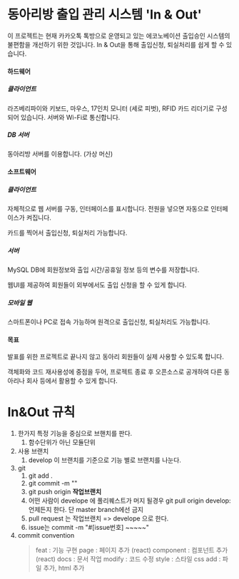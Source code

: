# 동아리방 출입 관리 시스템 'In & Out'

이 프로젝트는 현재 카카오톡 톡방으로 운영되고 있는 에코노베이션 출입승인 시스템의 불편함을 개선하기 위한 것입니다.
In & Out을 통해 출입신청, 퇴실처리를 쉽게 할 수 있습니다.

 

#### 하드웨어

##### 클라이언트

라즈베리파이와 키보드, 마우스, 17인치 모니터 (세로 피벗), RFID 카드 리더기로 구성되어 있습니다. 서버와 Wi-Fi로 통신합니다.

##### DB 서버

동아리방 서버를 이용합니다. (가상 머신)

#### 소프트웨어

##### 클라이언트

자체적으로 웹 서버를 구동, 인터페이스를 표시합니다. 전원을 넣으면 자동으로 인터페이스가 켜집니다.

카드를 찍어서 출입신청, 퇴실처리 가능합니다.

##### 서버

MySQL DB에 회원정보와 출입 시간/공휴일 정보 등의 변수를 저장합니다.

웹UI를 제공하여 회원들이 외부에서도 출입 신청을 할 수 있게 합니다.

##### 모바일 웹

스마트폰이나 PC로 접속 가능하며 원격으로 출입신청, 퇴실처리도 가능합니다.

#### 목표

발표를 위한 프로젝트로 끝나지 않고 동아리 회원들이 실제 사용할 수 있도록 합니다.

객체화와 코드 재사용성에 중점을 두어, 프로젝트 종료 후 오픈소스로 공개하여 다른 동아리나 회사 등에서 활용할 수 있게 합니다.


# In&Out 규칙

1. 한가지 특정 기능을 중심으로 브핸치를 판다.
    1. 함수단위가 아닌 모듈단위
2. 사용 브랜치
    1. develop
    이 브랜치를 기준으로 기능 별로 브랜치를 나눈다.
3. git 
    1. git add .
    2. git commit -m ""
    3. git push origin **작업브랜치**
    4. 어떤 사람이 develope 에 풀리퀘스트가 머지 될경우
        git pull origin develop:
        언제든지 한다. 단 master branch에선 금지
    5. pull request 는  작업브랜치 => develope 으로 한다.
    6. issue는 commit -m "#[issue번호] ~~~~~"
4. commit convention
    > feat : 기능 구현
    > page : 페이지 추가 (react)
    > component : 컴포넌트 추가 (react)
    > docs : 문서 작업
    > modify : 코드 수정
    > style : 스타일 css
    > add : 파일 추가, html 추가


